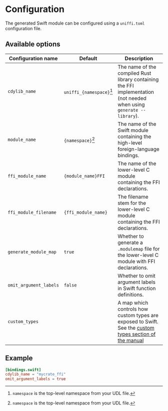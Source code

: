# Configuration

The generated Swift module can be configured using a `uniffi.toml` configuration file.

## Available options

| Configuration name | Default  | Description |
| ------------------ | -------  |------------ |
| `cdylib_name`      | `uniffi_{namespace}`[^1] | The name of the compiled Rust library containing the FFI implementation (not needed when using `generate --library`). |
| `module_name`      | `{namespace}`[^1] | The name of the Swift module containing the high-level foreign-language bindings. |
| `ffi_module_name`  | `{module_name}FFI` | The name of the lower-level C module containing the FFI declarations. |
| `ffi_module_filename` | `{ffi_module_name}` | The filename stem for the lower-level C module containing the FFI declarations. |
| `generate_module_map` | `true` | Whether to generate a `.modulemap` file for the lower-level C module with FFI declarations. |
| `omit_argument_labels` | `false` | Whether to omit argument labels in Swift function definitions. |
| `custom_types`      | | A map which controls how custom types are exposed to Swift. See the [custom types section of the manual](../udl/custom_types.md#custom-types-in-the-bindings-code)|


[^1]: `namespace` is the top-level namespace from your UDL file.

## Example

```toml
[bindings.swift]
cdylib_name = "mycrate_ffi"
omit_argument_labels = true
```
